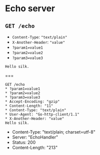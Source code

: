 # Echo server

## `GET /echo`

* `Content-Type`: `"text/plain"`
* `X-Another-Header`: `"value"`
* `?param1=value1`
* `?param2=value2`
* `?param3=value3`

```
Hello silk.
```

===

```
GET /echo
* ?param1=value1
* ?param2=value2
* ?param3=value3
* Accept-Encoding: "gzip"
* Content-Length: "11"
* Content-Type: "text/plain"
* User-Agent: "Go-http-client/1.1"
* X-Another-Header: "value"
Hello silk.
```

* Content-Type: "text/plain; charset=utf-8"
* Server: "EchoHandler"
* Status: 200
* Content-Length: "213"
